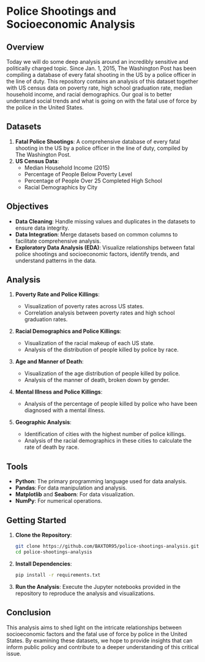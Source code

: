 # Police Shootings and Socioeconomic Analysis

## Overview

Today we will do some deep analysis around an incredibly sensitive and politically charged topic. Since Jan. 1, 2015, The Washington Post has been compiling a database of every fatal shooting in the US by a police officer in the line of duty. This repository contains an analysis of this dataset together with US census data on poverty rate, high school graduation rate, median household income, and racial demographics. Our goal is to better understand social trends and what is going on with the fatal use of force by the police in the United States.

## Datasets

1. **Fatal Police Shootings**: A comprehensive database of every fatal shooting in the US by a police officer in the line of duty, compiled by The Washington Post.
2. **US Census Data**:
   - Median Household Income (2015)
   - Percentage of People Below Poverty Level
   - Percentage of People Over 25 Completed High School
   - Racial Demographics by City

## Objectives

- **Data Cleaning**: Handle missing values and duplicates in the datasets to ensure data integrity.
- **Data Integration**: Merge datasets based on common columns to facilitate comprehensive analysis.
- **Exploratory Data Analysis (EDA)**: Visualize relationships between fatal police shootings and socioeconomic factors, identify trends, and understand patterns in the data.

## Analysis

1. **Poverty Rate and Police Killings**:

   - Visualization of poverty rates across US states.
   - Correlation analysis between poverty rates and high school graduation rates.

2. **Racial Demographics and Police Killings**:

   - Visualization of the racial makeup of each US state.
   - Analysis of the distribution of people killed by police by race.

3. **Age and Manner of Death**:

   - Visualization of the age distribution of people killed by police.
   - Analysis of the manner of death, broken down by gender.

4. **Mental Illness and Police Killings**:

   - Analysis of the percentage of people killed by police who have been diagnosed with a mental illness.

5. **Geographic Analysis**:
   - Identification of cities with the highest number of police killings.
   - Analysis of the racial demographics in these cities to calculate the rate of death by race.

## Tools

- **Python**: The primary programming language used for data analysis.
- **Pandas**: For data manipulation and analysis.
- **Matplotlib** and **Seaborn**: For data visualization.
- **NumPy**: For numerical operations.

## Getting Started

1. **Clone the Repository**:

   ```sh
   git clone https://github.com/BAXTOR95/police-shootings-analysis.git
   cd police-shootings-analysis
   ```

2. **Install Dependencies**:

   ```sh
   pip install -r requirements.txt
   ```

3. **Run the Analysis**:
   Execute the Jupyter notebooks provided in the repository to reproduce the analysis and visualizations.

## Conclusion

This analysis aims to shed light on the intricate relationships between socioeconomic factors and the fatal use of force by police in the United States. By examining these datasets, we hope to provide insights that can inform public policy and contribute to a deeper understanding of this critical issue.
